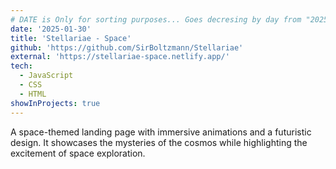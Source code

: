 ```yaml
---
# DATE is Only for sorting purposes... Goes decresing by day from "2025-01-30"..
date: '2025-01-30'
title: 'Stellariae - Space'
github: 'https://github.com/SirBoltzmann/Stellariae'
external: 'https://stellariae-space.netlify.app/'
tech:
  - JavaScript
  - CSS
  - HTML
showInProjects: true
---
```


A space-themed landing page with immersive animations and a futuristic design. It showcases the mysteries of the cosmos while highlighting the excitement of space exploration.
